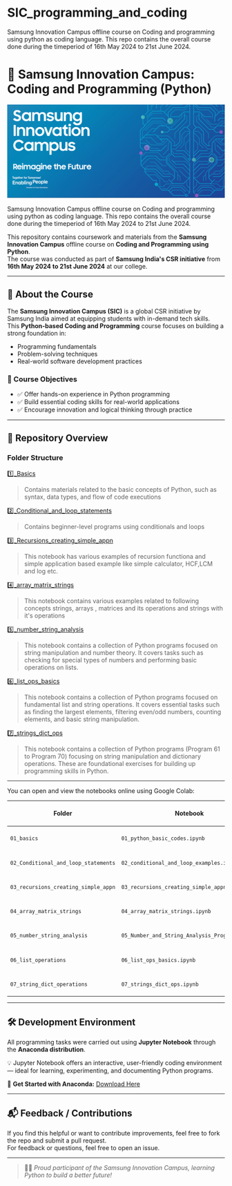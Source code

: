 # SIC_programming_and_coding
Samsung Innovation Campus offline course on Coding and programming using python as coding language.
This repo contains the overall course done during the timeperiod of 16th May 2024 to 21st June 2024.
# 🚀 Samsung Innovation Campus: Coding and Programming (Python)
![Samsung Innovation Campus Banner](photos/sic_banner.png)

Samsung Innovation Campus offline course on Coding and programming using python as coding language.
This repo contains the overall course done during the timeperiod of 16th May 2024 to 21st June 2024.

This repository contains coursework and materials from the **Samsung Innovation Campus** offline course on **Coding and Programming using Python**.  
The course was conducted as part of **Samsung India's CSR initiative** from **16th May 2024 to 21st June 2024** at our college.

---

## 🧠 About the Course

The **Samsung Innovation Campus (SIC)** is a global CSR initiative by Samsung India aimed at equipping students with in-demand tech skills.  
This **Python-based Coding and Programming** course focuses on building a strong foundation in:

- Programming fundamentals  
- Problem-solving techniques  
- Real-world software development practices

### 🎯 Course Objectives
- ✅ Offer hands-on experience in Python programming  
- ✅ Build essential coding skills for real-world applications  
- ✅ Encourage innovation and logical thinking through practice

---


## 📁 Repository Overview

### Folder Structure

  [1️⃣_Basics](Session_wise_codes/01_basics)  
  > Contains materials related to the basic concepts of Python, such as syntax, data types, and flow of code executions
  
  [2️⃣_Conditional_and_loop_statements](Session_wise_codes/02_conditional_and_loop_statements)
  > Contains beginner-level programs using conditionals and loops

  [3️⃣_Recursions_creating_simple_appn](Session_wise_codes/03_recursions_creating_simple_appn)
  > This notebook has various examples of recursion functiona and simple application based example like simple calculator, HCF,LCM and log etc.

  [4️⃣_array_matrix_strings](Session_wise_codes/04_array_matrix_strings)
  > This notebook contains various examples related to following concepts strings, arrays , matrices and its operations and strings with it's operations

  [5️⃣_number_string_analysis](Session_wise_codes/05_Number_and_String_Analysis_Programs)
  > This notebook contains a collection of Python programs focused on string manipulation and number theory. It covers tasks such as checking for special types of numbers and performing basic operations on lists.

  [6️⃣_list_ops_basics](Session_wise_codes/06_list_ops_basics)
  > This notebook contains a collection of Python programs focused on fundamental list and string operations. It covers essential tasks such as finding the largest elements, filtering even/odd numbers, counting elements, and basic string manipulation.

  [7️⃣_strings_dict_ops](Session_wise_codes/07_strings_dict_ops)
  > This notebook contains a collection of Python programs (Program 61 to Program 70) focusing on string manipulation and dictionary operations. These are foundational exercises for building up programming skills in Python.

---
You can open and view the notebooks online using Google Colab:

| Folder                          | Notebook                                   | Open in Colab |
|----------------------------------|---------------------------------------------|----------------|
| `01_basics`                      | `01_python_basic_codes.ipynb`               | [![Open In Colab](https://colab.research.google.com/assets/colab-badge.svg)](https://colab.research.google.com/drive/1RQLu8PYDpnVz8_5KmbSZWVGBEOkGYg27) |
| `02_Conditional_and_loop_statements` | `02_conditional_and_loop_examples.ipynb` | [![Open In Colab](https://colab.research.google.com/assets/colab-badge.svg)](https://colab.research.google.com/drive/1AL8E3I1oSx0QpENzNZbk0mlc-YwDd4UQ?usp=sharing) |
| `03_recursions_creating_simple_appn` | `03_recursions_creating_simple_appn.ipynb` | [![Open In Colab](https://colab.research.google.com/assets/colab-badge.svg)](https://colab.research.google.com/drive/10o24MD4zV--BzwHzWp7Qu7gARa-n0uyE?usp=sharing) |
| `04_array_matrix_strings`       | `04_array_matrix_strings.ipynb`             | [![Open In Colab](https://colab.research.google.com/assets/colab-badge.svg)](https://colab.research.google.com/drive/1Rvesm7FK4mCPBdAYPPzYEnjVpPDKIh_D) |
| `05_number_string_analysis`     | `05_Number_and_String_Analysis_Programs.ipynb` | [![Open In Colab](https://colab.research.google.com/assets/colab-badge.svg)](https://colab.research.google.com/drive/1_QbbN-HuXHXePXMfbcRxTlUkA_k6sWxB?usp=sharing) |
| `06_list_operations`            | `06_list_ops_basics.ipynb`                  | [![Open In Colab](https://colab.research.google.com/assets/colab-badge.svg)](https://colab.research.google.com/drive/1eIzH6YGrKgmjnJSo7930RyM7STt2cKdm?usp=sharing) |
| `07_string_dict_operations`     | `07_strings_dict_ops.ipynb`                 | [![Open In Colab](https://colab.research.google.com/assets/colab-badge.svg)](https://colab.research.google.com/drive/1h8wUipD9txIluHr_S3KhKXYydPe8p3rx?usp=sharing) |

---
## 🛠️ Development Environment

All programming tasks were carried out using **Jupyter Notebook** through the **Anaconda distribution**.

💡 Jupyter Notebook offers an interactive, user-friendly coding environment — ideal for learning, experimenting, and documenting Python programs.

🔗 **Get Started with Anaconda:** [Download Here](https://www.anaconda.com/products/distribution)

---


## 📬 Feedback / Contributions

If you find this helpful or want to contribute improvements, feel free to fork the repo and submit a pull request.  
For feedback or questions, feel free to open an issue.

---

> 🧑‍💻 _Proud participant of the Samsung Innovation Campus, learning Python to build a better future!_
